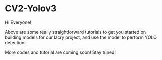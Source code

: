 # CV2-Yolov3

Hi Everyone! 

Above are some really straightforward tutorials to get you started on building models for our lacry project, and use the model to perform YOLO detection! 

More codes and tutorial are coming soon! Stay tuned! 
